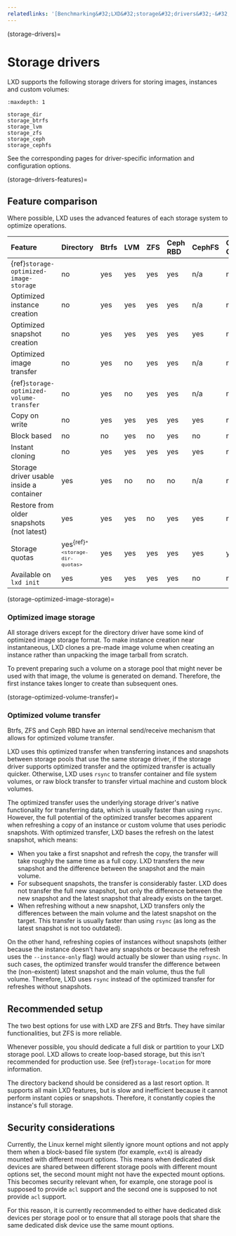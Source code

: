 ```yaml
---
relatedlinks: '[Benchmarking&#32;LXD&#32;storage&#32;drivers&#32;-&#32;YouTube](https://www.youtube.com/watch?v=z_OKwO5TskA)'
---
```


(storage-drivers)=
# Storage drivers

LXD supports the following storage drivers for storing images, instances and custom volumes:

```{toctree}
:maxdepth: 1

storage_dir
storage_btrfs
storage_lvm
storage_zfs
storage_ceph
storage_cephfs
```

See the corresponding pages for driver-specific information and configuration options.

(storage-drivers-features)=
## Feature comparison

Where possible, LXD uses the advanced features of each storage system to optimize operations.

Feature                                     | Directory | Btrfs | LVM   | ZFS  | Ceph RBD | CephFS | Ceph Object
:---                                        | :---      | :---  | :---  | :--- | :---     | :---   | :---
{ref}`storage-optimized-image-storage`      | no        | yes   | yes   | yes  | yes      | n/a    | n/a
Optimized instance creation                 | no        | yes   | yes   | yes  | yes      | n/a    | n/a
Optimized snapshot creation                 | no        | yes   | yes   | yes  | yes      | yes    | n/a
Optimized image transfer                    | no        | yes   | no    | yes  | yes      | n/a    | n/a
{ref}`storage-optimized-volume-transfer`  | no        | yes   | no    | yes  | yes      | n/a    | n/a
Copy on write                               | no        | yes   | yes   | yes  | yes      | yes    | n/a
Block based                                 | no        | no    | yes   | no   | yes      | no     | n/a
Instant cloning                             | no        | yes   | yes   | yes  | yes      | yes    | n/a
Storage driver usable inside a container    | yes       | yes   | no    | no   | no       | n/a    | n/a
Restore from older snapshots (not latest)   | yes       | yes   | yes   | no   | yes      | yes    | n/a
Storage quotas                              | yes<sup>{ref}`* <storage-dir-quotas>`</sup>| yes   | yes   | yes  | yes  | yes    | yes
Available on `lxd init`                     | yes       | yes   | yes   | yes  | yes      | no     | no

(storage-optimized-image-storage)=
### Optimized image storage

All storage drivers except for the directory driver have some kind of optimized image storage format.
To make instance creation near instantaneous, LXD clones a pre-made image volume when creating an instance rather than unpacking the image tarball from scratch.

To prevent preparing such a volume on a storage pool that might never be used with that image, the volume is generated on demand.
Therefore, the first instance takes longer to create than subsequent ones.

(storage-optimized-volume-transfer)=
### Optimized volume transfer

Btrfs, ZFS and Ceph RBD have an internal send/receive mechanism that allows for optimized volume transfer.

LXD uses this optimized transfer when transferring instances and snapshots between storage pools that use the same storage driver, if the storage driver supports optimized transfer and the optimized transfer is actually quicker.
Otherwise, LXD uses `rsync` to transfer container and file system volumes, or raw block transfer to transfer virtual machine and custom block volumes.

The optimized transfer uses the underlying storage driver's native functionality for transferring data, which is usually faster than using `rsync`.
However, the full potential of the optimized transfer becomes apparent when refreshing a copy of an instance or custom volume that uses periodic snapshots.
With optimized transfer, LXD bases the refresh on the latest snapshot, which means:

- When you take a first snapshot and refresh the copy, the transfer will take roughly the same time as a full copy.
  LXD transfers the new snapshot and the difference between the snapshot and the main volume.
- For subsequent snapshots, the transfer is considerably faster.
  LXD does not transfer the full new snapshot, but only the difference between the new snapshot and the latest snapshot that already exists on the target.
- When refreshing without a new snapshot, LXD transfers only the differences between the main volume and the latest snapshot on the target.
  This transfer is usually faster than using `rsync` (as long as the latest snapshot is not too outdated).

On the other hand, refreshing copies of instances without snapshots (either because the instance doesn't have any snapshots or because the refresh uses the `--instance-only` flag) would actually be slower than using `rsync`.
In such cases, the optimized transfer would transfer the difference between the (non-existent) latest snapshot and the main volume, thus the full volume.
Therefore, LXD uses `rsync` instead of the optimized transfer for refreshes without snapshots.

## Recommended setup

The two best options for use with LXD are ZFS and Btrfs.
They have similar functionalities, but ZFS is more reliable.

Whenever possible, you should dedicate a full disk or partition to your LXD storage pool.
LXD allows to create loop-based storage, but this isn't recommended for production use.
See {ref}`storage-location` for more information.

The directory backend should be considered as a last resort option.
It supports all main LXD features, but is slow and inefficient because it cannot perform instant copies or snapshots.
Therefore, it constantly copies the instance's full storage.

## Security considerations

Currently, the Linux kernel might silently ignore mount options and not apply them when a block-based file system (for example, `ext4`) is already mounted with different mount options.
This means when dedicated disk devices are shared between different storage pools with different mount options set, the second mount might not have the expected mount options.
This becomes security relevant when, for example, one storage pool is supposed to provide `acl` support and the second one is supposed to not provide `acl` support.

For this reason, it is currently recommended to either have dedicated disk devices per storage pool or to ensure that all storage pools that share the same dedicated disk device use the same mount options.
